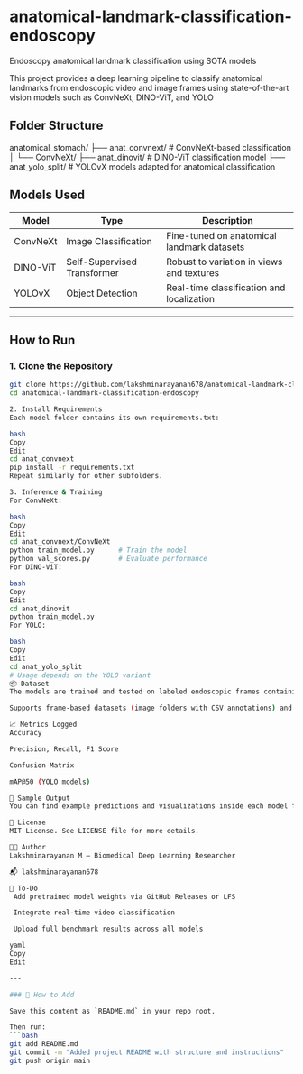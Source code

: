 # anatomical-landmark-classification-endoscopy
Endoscopy anatomical landmark classification using SOTA models

This project provides a deep learning pipeline to classify anatomical landmarks from endoscopic video and image frames using state-of-the-art vision models such as ConvNeXt, DINO-ViT, and YOLO

## Folder Structure

anatomical_stomach/
├── anat_convnext/ # ConvNeXt-based classification
│ └── ConvNeXt/
├── anat_dinovit/ # DINO-ViT classification model
├── anat_yolo_split/ # YOLOvX models adapted for anatomical classification

## Models Used

| Model       | Type                       | Description |
|-------------|----------------------------|-------------|
| ConvNeXt   | Image Classification        | Fine-tuned on anatomical landmark datasets |
| DINO-ViT   | Self-Supervised Transformer | Robust to variation in views and textures |
| YOLOvX     | Object Detection            | Real-time classification and localization |

---

## How to Run

### 1. Clone the Repository
```bash
git clone https://github.com/lakshminarayanan678/anatomical-landmark-classification-endoscopy.git
cd anatomical-landmark-classification-endoscopy

2. Install Requirements
Each model folder contains its own requirements.txt:

bash
Copy
Edit
cd anat_convnext
pip install -r requirements.txt
Repeat similarly for other subfolders.

3. Inference & Training
For ConvNeXt:

bash
Copy
Edit
cd anat_convnext/ConvNeXt
python train_model.py      # Train the model
python val_scores.py       # Evaluate performance
For DINO-ViT:

bash
Copy
Edit
cd anat_dinovit
python train_model.py
For YOLO:

bash
Copy
Edit
cd anat_yolo_split
# Usage depends on the YOLO variant
📦 Dataset
The models are trained and tested on labeled endoscopic frames containing anatomical landmarks.

Supports frame-based datasets (image folders with CSV annotations) and video-to-frame pipelines.

📈 Metrics Logged
Accuracy

Precision, Recall, F1 Score

Confusion Matrix

mAP@50 (YOLO models)

🧪 Sample Output
You can find example predictions and visualizations inside each model folder under results/.

📄 License
MIT License. See LICENSE file for more details.

👨‍💻 Author
Lakshminarayanan M – Biomedical Deep Learning Researcher

📬 lakshminarayanan678

📌 To-Do
 Add pretrained model weights via GitHub Releases or LFS

 Integrate real-time video classification

 Upload full benchmark results across all models

yaml
Copy
Edit

---

### 🔧 How to Add

Save this content as `README.md` in your repo root.

Then run:
```bash
git add README.md
git commit -m "Added project README with structure and instructions"
git push origin main
